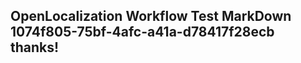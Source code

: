 <properties
ms.topic="hero-topic"
ms.test1="hero-topic"
ms.test2="test"/>


## OpenLocalization Workflow Test MarkDown 1074f805-75bf-4afc-a41a-d78417f28ecb thanks!



<!--HONumber=Sep16_HO1-->


